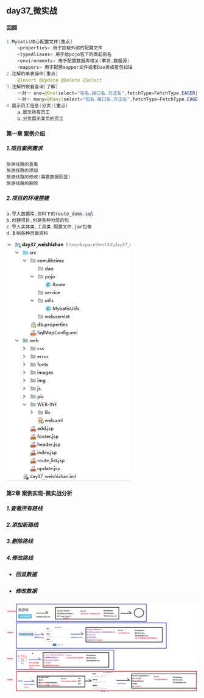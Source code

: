 ## day37_微实战

#### 回顾

```java
1.Mybatis核心配置文件[重点]
    <properties> 用于加载外部的配置文件
    <typeAliases> 用于给pojo包下的类起别名
    <environments> 用于配置数据库相关(事务,数据源)
    <mappers> 用于配置mapper文件或者Dao类或者包扫描
2.注解的单表操作[重点]
    @Insert @Update @Delete @Select
3.注解的嵌套查询[了解]
    一对一 one=@One(select="包名.接口名.方法名",fetchType=FetchType.EAGER|LAZY|DEFAULT)
    一对一 many=@Many(select="包名.接口名.方法名",fetchType=FetchType.EAGER|LAZY|DEFAULT)
4.展示员工信息(分页)[重点]
    a.展示所有员工
    b.分页展示某页的员工
```

#### 第一章 案例介绍

##### 1.项目案例需求

```java
旅游线路的查看 
旅游线路的添加 
旅游线路的修改(需要数据回显)
旅游线路的删除
```

##### 2.项目的环境搭建

```java
a.导入数据库,资料下的route_demo.sql
b.创建项目,创建各种分层的包
c.导入实体类,工具类,配置文件,jar包等  
d.复制各种页面资料    
```

![image-20201218085104488](img/image-20201218085104488.png)

#### 第2章 案例实现-微实战分析

##### 1.查看所有路线

##### 2.添加新路线

##### 3.删除路线

##### 4.修改路线

- ##### 回显数据

- ##### 修改数据

![image-20201128095134537](img/image-20201128095134537.png)